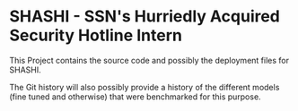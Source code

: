 # SHASHI - SSN's Hurriedly Acquired Security Hotline Intern

This Project contains the source code and possibly the deployment files for SHASHI.

The Git history will also possibly provide a history of the different models (fine tuned and otherwise) that were benchmarked for this purpose.